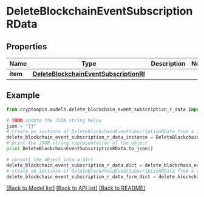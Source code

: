 # DeleteBlockchainEventSubscriptionRData


## Properties
Name | Type | Description | Notes
------------ | ------------- | ------------- | -------------
**item** | [**DeleteBlockchainEventSubscriptionRI**](DeleteBlockchainEventSubscriptionRI.md) |  | 

## Example

```python
from cryptoapis.models.delete_blockchain_event_subscription_r_data import DeleteBlockchainEventSubscriptionRData

# TODO update the JSON string below
json = "{}"
# create an instance of DeleteBlockchainEventSubscriptionRData from a JSON string
delete_blockchain_event_subscription_r_data_instance = DeleteBlockchainEventSubscriptionRData.from_json(json)
# print the JSON string representation of the object
print DeleteBlockchainEventSubscriptionRData.to_json()

# convert the object into a dict
delete_blockchain_event_subscription_r_data_dict = delete_blockchain_event_subscription_r_data_instance.to_dict()
# create an instance of DeleteBlockchainEventSubscriptionRData from a dict
delete_blockchain_event_subscription_r_data_form_dict = delete_blockchain_event_subscription_r_data.from_dict(delete_blockchain_event_subscription_r_data_dict)
```
[[Back to Model list]](../README.md#documentation-for-models) [[Back to API list]](../README.md#documentation-for-api-endpoints) [[Back to README]](../README.md)



